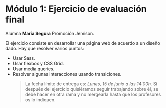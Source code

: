 # Módulo 1: Ejercicio de evaluación final

Alumna **María Segura** Promoción Jemison.

El ejercicio consiste en desarrollar una página web de acuerdo a un diseño dado. Hay que resolver varios
puntos:

- Usar Sass.
- Usar flexbox y CSS Grid.
- Usar media queries.
- Resolver algunas interacciones usando transiciones.
  > La fecha límite de entrega es: _Lunes, 15 de junio a las 14:00h._ Si después
  > del ejercicio quisiéramos seguir trabajando sobre él, se debe hacer en otra rama y no mergearla hasta que los profesores os lo indiquen.
